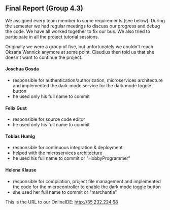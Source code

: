 ## Final Report (Group 4.3)

We assigned every team member to some requirements (see below). During the semester we had regular meetings to discuss our progress and debug the code. We have all worked together to fix our bus. We also tried to participate in all the project tutorial sessions.

Originally we were a group of five, but unfortunately we couldn't reach Oksana Wannick anymore at some point. Claudius then told us that she doesn't want to continue the project.

#### Joschua Gosda

- responsible for authentication/authorization, microservices architecture and implemented the dark-mode service for the dark mode toggle button
- he used only his full name to commit

#### Felix Gust

- responsible for source code editor
- he used only his full name to commit

#### Tobias Humig

- responsible for continuous integration & deployment
- helped with the microservices architecture
- he used his full name to commit or "HobbyProgrammer"

#### Helena Klause

- responsible for compilation, project file management and implemented the code for the microcontroller to enable the dark mode toggle button
- she used her full name to commit or "marchantia"


This is the URL to our OnlineIDE: http://35.232.224.68